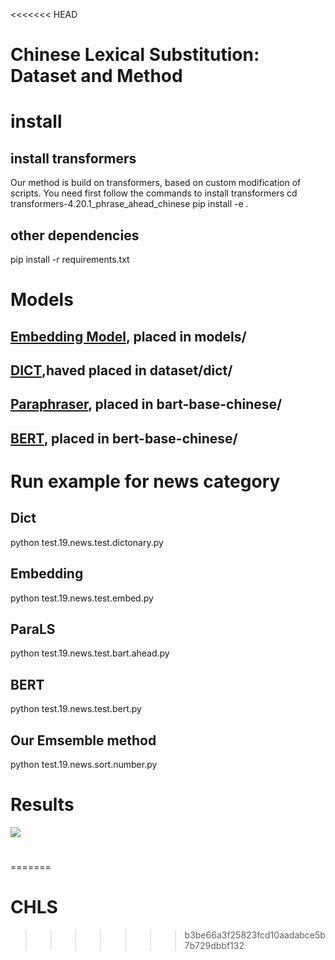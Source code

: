 <<<<<<< HEAD
# Chinese Lexical Substitution: Dataset and Method


# install 
## install transformers
Our method is build on transformers, based on custom modification of scripts. You need first follow the commands to install transformers
cd transformers-4.20.1_phrase_ahead_chinese
pip install -e .

## other dependencies

pip install -r requirements.txt

# Models 

## [Embedding Model](https://github.com/Embedding/Chinese-Word-Vectors), placed in models/

## [DICT](https://pan.baidu.com/share/link?shareid=2858555949&uk=2738088569),haved placed in dataset/dict/

## [Paraphraser](https://drive.google.com/file/d/1pXYDbVJQnVzjcLwGJzSWbX0dFtBqRStm/view?usp=sharing), placed in bart-base-chinese/


## [BERT](https://huggingface.co/bert-base-chinese), placed in bert-base-chinese/


# Run example for news category 

## Dict
python test.19.news.test.dictonary.py
## Embedding 
python test.19.news.test.embed.py
## ParaLS
python test.19.news.test.bart.ahead.py
## BERT
python test.19.news.test.bert.py
## Our Emsemble method
python test.19.news.sort.number.py


# Results
![](PGLS.jpg)

# 
=======
# CHLS
>>>>>>> b3be66a3f25823fcd10aadabce5b7b729dbbf132
